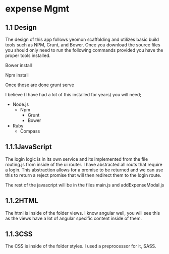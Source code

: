 

# ​expense Mgmt


## 1.1 Design

The design of this app follows yeomon scaffolding and utilizes basic build tools such as NPM, Grunt, and Bower. Once you download the source files you should only need to run the following commands provided you have the proper tools installed.

Bower install

Npm install

Once those are done grunt serve

I believe (I have had a lot of this installed for years) you will need;

- Node.js
  - Npm
    - Grunt
    - Bower
- Ruby
  - Compass


## 1.1.1JavaScript

The login logic is in its own service and its implemented from the file routing.js from inside of the ui router. I have abstracted all routs that require a login. This abstraction allows for a promise to be returned and we can use this to return a reject promise that will then redirect them to the login route.

The rest of the javascript will be in the files main.js and addExpenseModal.js


## 1.1.2HTML

The html is inside of the folder views. I know angular well, you will see this as the views have a lot of angular specific content inside of them.


## 1.1.3CSS

The CSS is inside of the folder styles. I used a preprocessor for it, SASS.

